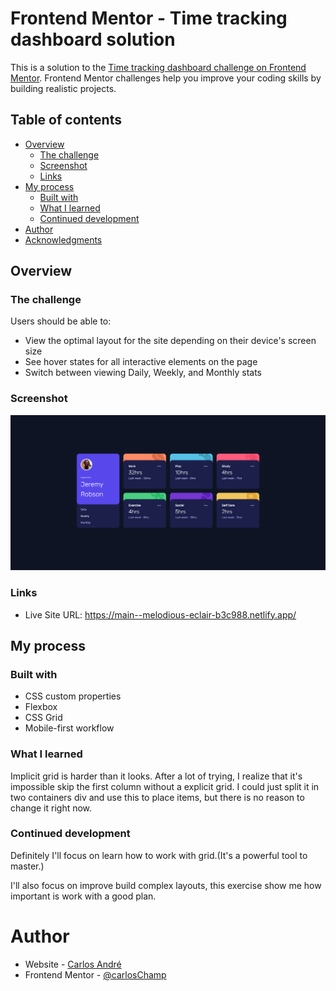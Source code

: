 # Frontend Mentor - Time tracking dashboard solution

This is a solution to the [Time tracking dashboard challenge on Frontend Mentor](https://www.frontendmentor.io/challenges/time-tracking-dashboard-UIQ7167Jw). Frontend Mentor challenges help you improve your coding skills by building realistic projects. 

## Table of contents

- [Overview](#overview)
  - [The challenge](#the-challenge)
  - [Screenshot](#screenshot)
  - [Links](#links)
- [My process](#my-process)
  - [Built with](#built-with)
  - [What I learned](#what-i-learned)
  - [Continued development](#continued-development)
- [Author](#author)
- [Acknowledgments](#acknowledgments)

## Overview

### The challenge

Users should be able to:

- View the optimal layout for the site depending on their device's screen size
- See hover states for all interactive elements on the page
- Switch between viewing Daily, Weekly, and Monthly stats

### Screenshot

![](./screenshot.png)

### Links

- Live Site URL: https://main--melodious-eclair-b3c988.netlify.app/

## My process

### Built with

- CSS custom properties
- Flexbox
- CSS Grid
- Mobile-first workflow

### What I learned

Implicit grid is harder than it looks. After a lot of trying, I realize that it's impossible skip the first column without a explicit grid. I could just split it in two containers div and use this to place items, but there is no reason to change it right now.


### Continued development

Definitely I'll focus on learn how to work with grid.(It's a powerful tool to master.)

I'll also focus on improve build complex layouts, this exercise show me how important is work with a good plan. 

# Author

- Website - [Carlos André](https://carlosandre.tec.br)
- Frontend Mentor - [@carlosChamp](https://www.frontendmentor.io/profile/carlosChamp)
